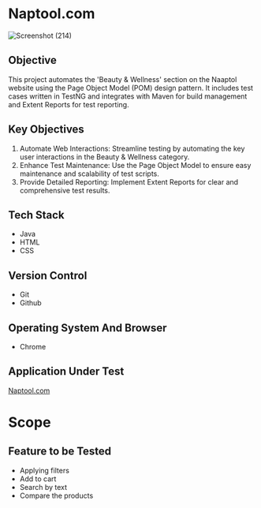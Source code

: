 # Naptool.com

![Screenshot (214)](https://github.com/user-attachments/assets/e3e2b46f-64d1-47dd-9b31-b26bd487832d)

## Objective
This project automates the 'Beauty & Wellness' section on the Naaptol website using the Page Object Model (POM) design pattern. It includes test cases written in TestNG and integrates with Maven for build management and Extent Reports for test reporting.

## Key Objectives
1. Automate Web Interactions: Streamline testing by automating the key user interactions in the Beauty & Wellness category.
2. Enhance Test Maintenance: Use the Page Object Model to ensure easy maintenance and scalability of test scripts.
3. Provide Detailed Reporting: Implement Extent Reports for clear and comprehensive test results.

## Tech Stack
 *  Java
 *  HTML
 *  CSS
## Version Control
 * Git
 * Github
## Operating System And Browser
 * Chrome
## Application Under Test
[Naptool.com](https://www.naaptol.com/)
# Scope
## Feature to be Tested
* Applying filters
* Add to cart
* Search by text
* Compare the products
   
